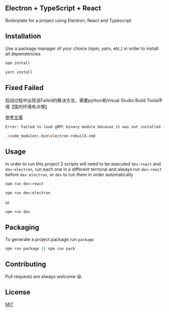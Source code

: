 ## Electron + TypeScript + React
Boilerplate for a project using Electron, React and Typescript

## Installation

Use a package manager of your choice (npm, yarn, etc.) in order to install all dependencies

```bash
npm install
```

```bash
yarn install
```

## Fixed Failed
启动过程中出现该Failed的解决方法，需要python和Visual Studio Build Tools环境【国内环境有点慢】

[参考文章](https://blog.csdn.net/qq_25932877/article/details/88306557) 

```bash
Error: Failed to load gRPC binary module because it was not installed for the current system
```

```bash
.\node_modules\.bin\electron-rebuild.cmd
```

## Usage
In order to run this project 2 scripts will need to be executed `dev:react` and `dev:electron`, run each one in a different terminal and always run `dev:react` before `dev:electron`, or `dev` to run them in order automatically

```bash
npm run dev:react
```
```bash
npm run dev:electron
```

or

```bash
npm run dev
```

## Packaging
To generate a project package run `package`

```bash
npm run package || npm run pack
```



## Contributing

Pull requests are always welcome 😃.

## License

[MIT](https://choosealicense.com/licenses/mit/)
